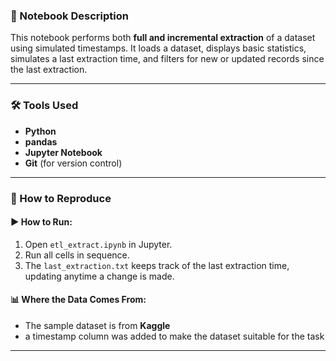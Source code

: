 ### 📘 Notebook Description

This notebook performs both **full and incremental extraction** of a dataset using simulated timestamps. It loads a dataset, displays basic statistics, simulates a last extraction time, and filters for new or updated records since the last extraction.

---

### 🛠️ Tools Used

- **Python**
- **pandas**
- **Jupyter Notebook**
- **Git** (for version control)

---

### 🔁 How to Reproduce

#### ▶️ How to Run:
1. Open `etl_extract.ipynb` in Jupyter.
2. Run all cells in sequence.
3. The `last_extraction.txt` keeps track of the last extraction time, updating anytime a change is made.

#### 📊 Where the Data Comes From:
- The sample dataset is from **Kaggle** 
- a timestamp column was added to make the dataset suitable for the task

---



